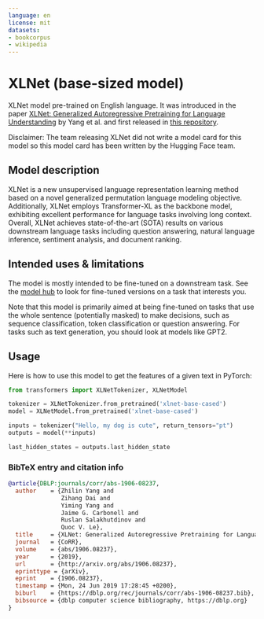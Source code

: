 ```yaml
---
language: en
license: mit
datasets:
- bookcorpus
- wikipedia
---
```


# XLNet (base-sized model) 

XLNet model pre-trained on English language. It was introduced in the paper [XLNet: Generalized Autoregressive Pretraining for Language Understanding](https://arxiv.org/abs/1906.08237) by Yang et al. and first released in [this repository](https://github.com/zihangdai/xlnet/). 

Disclaimer: The team releasing XLNet did not write a model card for this model so this model card has been written by the Hugging Face team.

## Model description

XLNet is a new unsupervised language representation learning method based on a novel generalized permutation language modeling objective. Additionally, XLNet employs Transformer-XL as the backbone model, exhibiting excellent performance for language tasks involving long context. Overall, XLNet achieves state-of-the-art (SOTA) results on various downstream language tasks including question answering, natural language inference, sentiment analysis, and document ranking.

## Intended uses & limitations

The model is mostly intended to be fine-tuned on a downstream task. See the [model hub](https://huggingface.co/models?search=xlnet) to look for fine-tuned versions on a task that interests you.

Note that this model is primarily aimed at being fine-tuned on tasks that use the whole sentence (potentially masked) to make decisions, such as sequence classification, token classification or question answering. For tasks such as text generation, you should look at models like GPT2.

## Usage

Here is how to use this model to get the features of a given text in PyTorch:

```python
from transformers import XLNetTokenizer, XLNetModel

tokenizer = XLNetTokenizer.from_pretrained('xlnet-base-cased')
model = XLNetModel.from_pretrained('xlnet-base-cased')

inputs = tokenizer("Hello, my dog is cute", return_tensors="pt")
outputs = model(**inputs)

last_hidden_states = outputs.last_hidden_state
```

### BibTeX entry and citation info

```bibtex
@article{DBLP:journals/corr/abs-1906-08237,
  author    = {Zhilin Yang and
               Zihang Dai and
               Yiming Yang and
               Jaime G. Carbonell and
               Ruslan Salakhutdinov and
               Quoc V. Le},
  title     = {XLNet: Generalized Autoregressive Pretraining for Language Understanding},
  journal   = {CoRR},
  volume    = {abs/1906.08237},
  year      = {2019},
  url       = {http://arxiv.org/abs/1906.08237},
  eprinttype = {arXiv},
  eprint    = {1906.08237},
  timestamp = {Mon, 24 Jun 2019 17:28:45 +0200},
  biburl    = {https://dblp.org/rec/journals/corr/abs-1906-08237.bib},
  bibsource = {dblp computer science bibliography, https://dblp.org}
}
```
